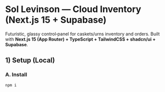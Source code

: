 # Sol Levinson — Cloud Inventory (Next.js 15 + Supabase)

Futuristic, glassy control‑panel for caskets/urns inventory and orders. Built with **Next.js 15 (App Router) + TypeScript + TailwindCSS + shadcn/ui + Supabase**.

## 1) Setup (Local)

### A. Install
```bash
npm i
